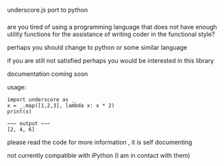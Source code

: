 underscore.js port to python
#####

are you tired of using a programming language that does not have enough utility functions for the assistance of writing coder in the functional style?

perhaps you should change to python or some similar language

if you are still not satisfied perhaps you would be interested in this library


documentation coming soon

usage:
```
import underscore as _
x = _.map([1,2,3], lambda x: x * 2)
print(x)

~~~ output ~~~
[2, 4, 6]
```

please read the code for more information , it is self documenting


not currently compatible with iPython (I am in contact with them)
